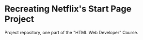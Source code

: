 # Recreating Netflix's Start Page Project

Project repository, one part of the "HTML Web Developer" Course.